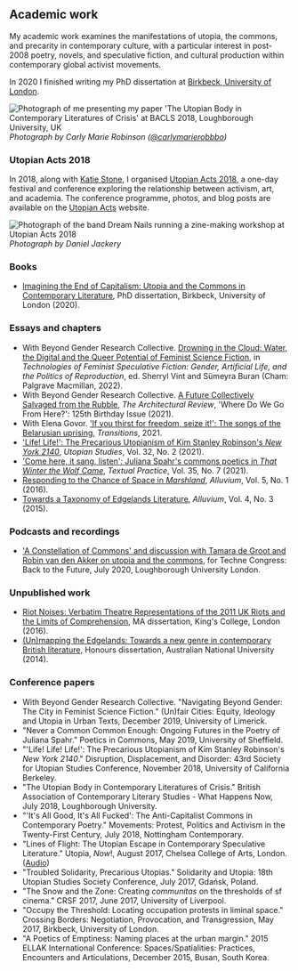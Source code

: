 ## Academic work

My academic work examines the manifestations of utopia, the commons, and precarity in contemporary culture, with a particular interest in post-2008 poetry, novels, and speculative fiction, and cultural production within contemporary global activist movements.

In 2020 I finished writing my PhD dissertation at [Birkbeck, University of London](http://www.bbk.ac.uk/arts/research/research-students/english-and-humanities/Raphael-Kabo).

![Photograph of me presenting my paper 'The Utopian Body in Contemporary Literatures of Crisis' at BACLS 2018, Loughborough University, UK](/assets/BACLS-2018.jpg)
_Photograph by Carly Marie Robinson ([@carlymarierobbbo](https://twitter.com/carlymarierobbo))_

### Utopian Acts 2018

In 2018, along with [Katie Stone](https://twitter.com/cyborg_feminist), I organised [Utopian Acts 2018](http://utopia.ac/events/utopian-acts-2018/), a one-day festival and conference exploring the relationship between activism, art, and academia. The conference programme, photos, and blog posts are available on the [Utopian Acts](http://utopia.ac/) website.

![Photograph of the band Dream Nails running a zine-making workshop at Utopian Acts 2018](/assets/utopian-acts.jpg)
_Photograph by Daniel Jackery_

### Books

- [Imagining the End of Capitalism: Utopia and the Commons in Contemporary Literature](https://eprints.bbk.ac.uk/id/eprint/45810/), PhD dissertation, Birkbeck, University of London (2020).

### Essays and chapters

- With Beyond Gender Research Collective. [Drowning in the Cloud: Water, the Digital and the Queer Potential of Feminist Science Fiction](https://doi.org/10.1007/978-3-030-96192-3_10), in _Technologies of Feminist Speculative Fiction: Gender, Artificial Life, and the Politics of Reproduction_, ed. Sherryl Vint and Sümeyra Buran (Cham: Palgrave Macmillan, 2022).
- With Beyond Gender Research Collective. [A Future Collectively Salvaged from the Rubble](https://www.architectural-review.com/essays/assembled-fragments-from-science-fictions-unlived-futures), _The Architectural Review_, 'Where Do We Go From Here?': 125th Birthday Issue (2021).
- With Elena Govor. ['If you thirst for freedom, seize it!': The songs of the Belarusian uprising](https://tol.org/client/article/if-you-thirst-for-freedom-seize-it.html), _Transitions_, 2021.
- ['Life! Life!': The Precarious Utopianism of Kim Stanley Robinson's _New York 2140_](https://doi.org/10.5325/utopianstudies.32.2.0252), _Utopian Studies_, Vol. 32, No. 2 (2021).
- ['Come here, it sang, listen': Juliana Spahr's commons poetics in _That Winter the Wolf Came_](https://doi.org/10.1080/0950236X.2020.1786716), _Textual Practice_, Vol. 35, No. 7 (2021).
- [Responding to the Chance of Space in _Marshland_](http://dx.doi.org/10.7766/alluvium.v5.1.01), _Alluvium_, Vol. 5, No. 1 (2016).
- [Towards a Taxonomy of Edgelands Literature](http://dx.doi.org/10.7766/alluvium.v4.3.01), _Alluvium_, Vol. 4, No. 3 (2015).

### Podcasts and recordings

- ['A Constellation of Commons' and discussion with Tamara de Groot and Robin van den Akker on utopia and the commons](https://soundcloud.com/technecast/utopias-and-commons), for Techne Congress: Back to the Future, July 2020, Loughborough University London.

### Unpublished work

- [Riot Noises: Verbatim Theatre Representations of the 2011 UK Riots and the Limits of Comprehension](/assets/Raphael-Kabo-Riot-Noises.pdf), MA dissertation, King's College, London (2016).
- [(Un)mapping the Edgelands: Towards a new genre in contemporary British literature](/assets/Unmapping-the-Edgelands-Raphael-Kabo.pdf), Honours dissertation, Australian National University (2014).

### Conference papers

- With Beyond Gender Research Collective. "Navigating Beyond Gender: The City in Feminist Science Fiction." (Un)fair Cities: Equity, Ideology and Utopia in Urban Texts, December 2019, University of Limerick.
- "Never a Common Common Enough: Ongoing Futures in the Poetry of Juliana Spahr." Poetics in Commons, May 2019, University of Sheffield.
- "'Life! Life! Life!': The Precarious Utopianism of Kim Stanley Robinson's _New York 2140_." Disruption, Displacement, and Disorder: 43rd Society for Utopian Studies Conference, November 2018, University of California Berkeley.
- "The Utopian Body in Contemporary Literatures of Crisis." British Association of Contemporary Literary Studies - What Happens Now, July 2018, Loughborough University.
- "'It's All Good, It's All Fucked': The Anti-Capitalist Commons in Contemporary Poetry." Movements: Protest, Politics and Activism in the Twenty-First Century, July 2018, Nottingham Contemporary.
- "Lines of Flight: The Utopian Escape in Contemporary Speculative Literature." Utopia, _Now_!, August 2017, Chelsea College of Arts, London. (<a href="https://archive.org/details/UtopiaNow2017/10UtopianowDay3CarolineEdwardsRaphaelKabo.mp3">Audio</a>)
- "Troubled Solidarity, Precarious Utopias." Solidarity and Utopia: 18th Utopian Studies Society Conference, July 2017, Gdańsk, Poland.
- "The Snow and the Zone: Creating _communitas_ on the thresholds of sf cinema." CRSF 2017, June 2017, University of Liverpool.
- "Occupy the Threshold: Locating occupation protests in liminal space." Crossing Borders: Negotiation, Provocation, and Transgression, May 2017, Birkbeck, University of London.
- "A Poetics of Emptiness: Naming places at the urban margin." 2015 ELLAK International Conference: Spaces/Spatialities: Practices, Encounters and Articulations, December 2015, Busan, South Korea.
